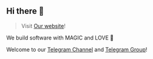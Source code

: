 ## Hi there 👋
> Visit [Our website](https://jiaqi.cf)!

We build software with MAGIC and LOVE 🥰

Welcome to our [Telegram Channel](https://t.me/molyuu_update) and [Telegram Group](https://t.me/molyuu_group)!

